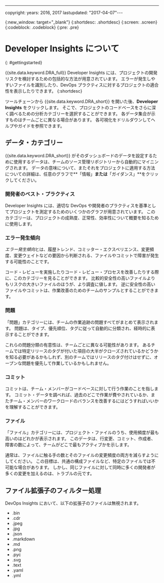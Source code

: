 ---

copyright:
  years: 2016, 2017
lastupdated: "2017-04-07"---

{:new_window: target="_blank"}
{:shortdesc: .shortdesc}
{:screen: .screen}
{:codeblock: .codeblock}
{:pre: .pre}

# Developer Insights について
{: #gettingstarted}

{{site.data.keyword.DRA_full}} Developer Insights には、プロジェクトの開発リスクを検討するための包括的な方法が用意されています。
エラーが発生しやすいファイルを識別したり、DevOps プラクティスに対するプロジェクトの適合性を表示したりできます。
{:shortdesc}

ツールチェーンから {{site.data.keyword.DRA_short}} を開いた後、**Developer Insights** をクリックします。
そこで、プロジェクトのコードベースをさらに深く調べるための分析カテゴリーを選択することができます。
各データ集合が示すものはチームごとに異なる場合があります。
各可視化をドリルダウンしてヘルプやガイドを参照できます。
 

## データ・カテゴリー
{{site.data.keyword.DRA_short}} がそのダッシュボードのデータを設定するために使用するデータは、チームのソース管理リポジトリーから自動的にマイニングされます。
データの意味について、またそれをプロジェクトに適用する方法についての詳細は、任意のグラフで**「情報」**または**「ガイダンス」**をクリックしてください。


### 開発者のベスト・プラクティス

Developer Insights には、適切な DevOps や開発者のプラクティスを基準としてプロジェクトを測定するためのいくつかのグラフが用意されています。
このカテゴリーは、プロジェクトの成熟度、正常性、効率性について概要を知るために使用します。
 

### エラー発生傾向

*エラー発生傾向*とは、履歴トレンド、コミッター・エクスペリエンス、変更頻度、変更ウェイトなどの要因から判断される、ファイルやコミットで障害が発生する可能性のことです。
 

コード・レビューを実施したりコード・レビュー・プロセスを改善したりする際に、このカテゴリーを見ることができます。
比較的安全性の高いファイルよりもリスクの大きいファイルのほうが、より調査に値します。
逆に安全性の高いファイルやコミットは、作業改善のためのチームのサンプルとすることができます。


### 問題

「問題」カテゴリーには、チームの作業追跡の問題すべてがまとめて表示されます。
問題は、タイプ、優先順位、タグに従って自動的に分類され、経時的に表示することができます。
 

これらの問題分類の有意性は、チームごとに異なる可能性があります。
あるチームでは特定リリースのタグが付いた項目の大半がクローズされているかどうかを知る必要があるかもしれず、別のチームではリリースのタグ付けはせずに、オープンな問題を優先して作業しているかもしれません。
  

### コミット

コミットは、チーム・メンバーがコードベースに対して行う作業のことを指します。
コミット・データを調べれば、過去のどこで作業が費やされているか、またチーム・メンバーのワークロードのバランスを改善するにはどうすればいいかを理解することができます。
 

### ファイル

「ファイル」カテゴリーには、プロジェクト・ファイルのうち、使用頻度が最も高いのはどれかが表示されます。
このデータは、行変更、コミット、作成者、障害の数によって、チームがどこで最もアクティブかを示します。
 

通常は、ファイルに触る手の数とそのファイルの変更頻度の両方を減らすようにしてください。
この目標は、共通の構成ファイルなど、特定のファイルでは不可能な場合があります。
しかし、同じファイルに対して同時に多くの開発者が多くの変更を加えるのは、トラブルの元です。
 

## ファイル拡張子のフィルター処理

DevOps Insights において、以下の拡張子のファイルは無視されます。


* .bin
* .cdr
* .jpeg
* .jpg
* .json
* .markdown
* .md
* .png
* .pyc
* .svg
* .text
* .yaml
* .yml

